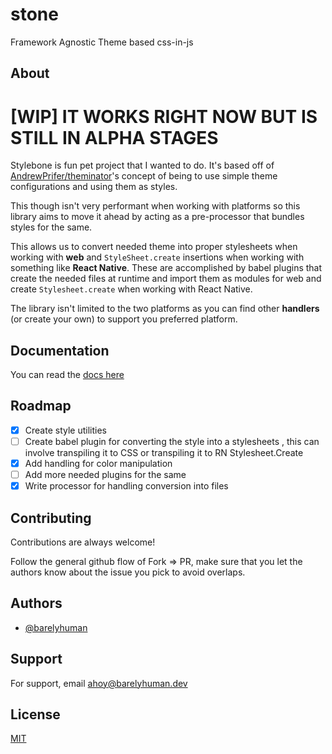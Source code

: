 # stone

Framework Agnostic Theme based css-in-js

## About

# [WIP] IT WORKS RIGHT NOW BUT IS STILL IN ALPHA STAGES

Stylebone is fun pet project that I wanted to do.
It's based off of [AndrewPrifer/theminator](https://github.com/AndrewPrifer/theminator)'s concept of being to use simple theme configurations and using them as styles.

This though isn't very performant when working with platforms so this library aims to move it ahead by acting as a pre-processor that bundles styles for the same.

This allows us to convert needed theme into proper stylesheets when working with **web** and `StyleSheet.create` insertions when working with something like **React Native**. These are accomplished by babel plugins that create the needed files at runtime and import them as modules for web and create `Stylesheet.create` when working with React Native.

The library isn't limited to the two platforms as you can find other **handlers** (or create your own) to support you preferred platform.

## Documentation

You can read the [docs here](https://stone.reaper.im/)

## Roadmap

- [x] Create style utilities
- [ ] Create babel plugin for converting the style into a stylesheets , this can involve transpiling it to CSS or transpiling it to RN Stylesheet.Create
- [x] Add handling for color manipulation
- [ ] Add more needed plugins for the same
- [x] Write processor for handling conversion into files

## Contributing

Contributions are always welcome!

Follow the general github flow of Fork => PR, make sure that you let the authors know about the issue you pick to avoid overlaps.

## Authors

- [@barelyhuman](https://www.github.com/barelyhuman)

## Support

For support, email ahoy@barelyhuman.dev

## License

[MIT](https://choosealicense.com/licenses/mit/)
